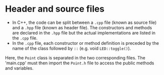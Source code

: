 # Header and source files

- In C++, the code can be split between a `.cpp` file (known as source file)
  and a `.hpp` file (known as header file). The constructors and methods are
  declared in the `.hpp` file but the actual implementations are listed in the
  `.cpp` file.
- In the `.cpp` file, each constructor or method definition is preceded by the
  name of the class followed by `::` (e.g. void `LED::toggle()`).

Here, the `Point` class is separated in the two corresponding files. The 
'main.cpp' must then import the `Point.h` file to access the public methods 
and variables.